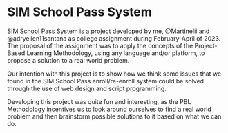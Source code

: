 # SIM School Pass System

  SIM School Pass System is a project developed by me, @Martinelii and @adryellen11santana as college assignment during February-April of 2023. The proposal of the assignment was to apply the concepts of the Project-Based Learning Methodology, using any language and/or platform, to propose a solution to a real world problem.
<!--  We chose to focus on the SIM School Pass enroll & re-enroll system as it is a student's right and we believe that simplifying/facilitating this process in order to make it more pratical will leave a positive affect on the community, as well as we having plenty of experience with it as it is part of our daily lives. -->

<!--  We believe the SIM (Sistema Integrado Mauá) School Pass system works just fine and helps the community a lot, it is in it's enroll/re-enroll system that we found some issues such as the lack of clarity about the requirements for obtaining the pass as well as the necessary documents, the form to be filled and the pass' regulamentation being hosted on different websites, and the overall lack of computerization of the process. -->
  Our intention with this project is to show how we think some issues that we found in the SIM School Pass enroll/re-enroll system could be solved through the use of web design and script programming.

  Developing this project was quite fun and interesting, as the PBL Methodology incentives us to look around ourselves to find a real world problem and then brainstorm possible solutions to it based on what we can do. 
